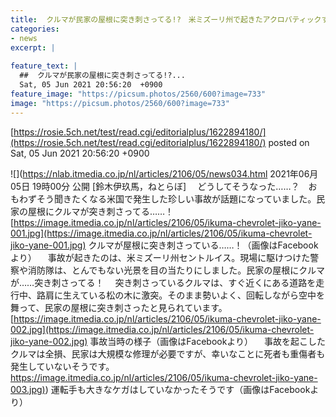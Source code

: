 ```yaml
---
title:  クルマが民家の屋根に突き刺さってる!?　米ミズーリ州で起きたアクロバティックすぎる交通事故がやばい  
categories:
- news
excerpt: |
  
feature_text: |
  ##  クルマが民家の屋根に突き刺さってる!?...
  Sat, 05 Jun 2021 20:56:20  +0900
feature_image: "https://picsum.photos/2560/600?image=733"
image: "https://picsum.photos/2560/600?image=733"
---
```


[https://rosie.5ch.net/test/read.cgi/editorialplus/1622894180/](https://rosie.5ch.net/test/read.cgi/editorialplus/1622894180/)
posted on Sat, 05 Jun 2021 20:56:20  +0900

<!--more-->

![](https://nlab.itmedia.co.jp/nl/articles/2106/05/news034.html 2021年06月05日 19時00分 公開 [鈴木伊玖馬，ねとらぼ] 　どうしてそうなった……？　おもわずそう聞きたくなる米国で発生した珍しい事故が話題になっていました。民家の屋根にクルマが突き刺さってる……！ [https://image.itmedia.co.jp/nl/articles/2106/05/ikuma-chevrolet-jiko-yane-001.jpg](https://image.itmedia.co.jp/nl/articles/2106/05/ikuma-chevrolet-jiko-yane-001.jpg) クルマが屋根に突き刺さっている……！（画像はFacebookより） 　事故が起きたのは、米ミズーリ州セントルイス。現場に駆けつけた警察や消防隊は、とんでもない光景を目の当たりにしました。民家の屋根にクルマが……突き刺さってる！ 　突き刺さっているクルマは、すぐ近くにある道路を走行中、路肩に生えている松の木に激突。そのまま勢いよく、回転しながら空中を舞って、民家の屋根に突き刺さったと見られています。 [https://image.itmedia.co.jp/nl/articles/2106/05/ikuma-chevrolet-jiko-yane-002.jpg](https://image.itmedia.co.jp/nl/articles/2106/05/ikuma-chevrolet-jiko-yane-002.jpg) 事故当時の様子（画像はFacebookより） 　事故を起こしたクルマは全損、民家は大規模な修理が必要ですが、幸いなことに死者も重傷者も発生していないそうです。 [https://image.itmedia.co.jp/nl/articles/2106/05/ikuma-chevrolet-jiko-yane-003.jpg)](https://image.itmedia.co.jp/nl/articles/2106/05/ikuma-chevrolet-jiko-yane-003.jpg)) 運転手も大きなケガはしていなかったそうです（画像はFacebookより）
